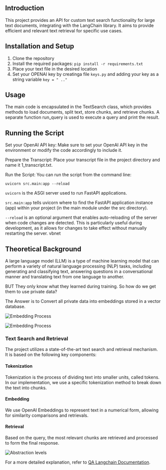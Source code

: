 
## Introduction

This project provides an API for custom text search functionality for large text documents, integrating with the LangChain library. 
It aims to provide efficient and relevant text retrieval for specific use cases.

## Installation and Setup

1. Clone the repository
2. Install the required packages: `pip install -r requirements.txt`
3. Place your text file in the desired location
4. Set your OPENAI key by creatinga file `keys.py` and adding your key as a string variable  `key = " .."`

## Usage

The main code is encapsulated in the TextSearch class, which provides methods to load documents, split text, store chunks, and retrieve chunks. A separate function run_query is used to execute a query and print the result.

## Running the Script
Set your OpenAI API key: Make sure to set your OpenAI API key in the environment or modify the code accordingly to include it.

Prepare the Transcript: Place your transcript file in the project directory and name it 1_transcript.txt.

Run the Script: You can run the script from the command line:

`uvicorn src.main:app --reload`

`uvicorn` is the ASGI server used to run FastAPI applications.

`src.main:app` tells uvicorn where to find the FastAPI application instance (app) within your project (in the main module under the src directory).

`--reload` is an optional argument that enables auto-reloading of the server when code changes are detected. This is particularly useful during development, as it allows for changes to take effect without manually restarting the server.
vbnet

## Theoretical Background

A large language model (LLM) is a type of machine learning model that can perform a variety of natural language processing (NLP) tasks, including generating and classifying text, answering questions in a conversational manner and translating text from one language to another.

BUT They only know what they learned during training. So how do we get them to use private data?  

The Answer is to Convert all private data into embeddings stored in a vector database.

![Embedding Process](Images/embedding.jpg)


![Embedding Process](Images/qa_chain_pipeline.jpeg)


### Text Search and Retrieval

The project utilizes a state-of-the-art text search and retrieval mechanism. It is based on the following key components:

#### Tokenization
Tokenization is the process of dividing text into smaller units, called tokens. In our implementation, we use a specific tokenization method to break down the text into chunks.


#### Embedding
We use OpenAI Embeddings to represent text in a numerical form, allowing for similarity comparisons and retrievals.


#### Retrieval
Based on the query, the most relevant chunks are retrieved and processed to form the final response.


![Abstraction levels](Images/abstraction_levels.png)


For a more detailed explanation, refer to [QA Langchain Documentation](https://python.langchain.com/docs/use_cases/question_answering/).
